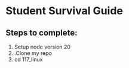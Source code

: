 # Student Survival Guide

## Steps to complete:
1. Setup node version 20
2. .Clone my repo
3. cd 117_linux